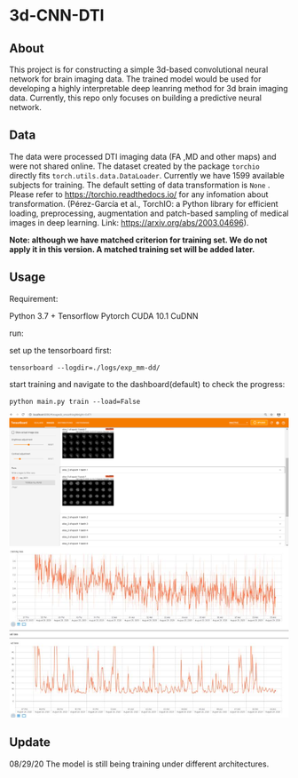 # 3d-CNN-DTI
## About

This project is for constructing a simple 3d-based convolutional neural network for brain imaging data. The trained model would be used for developing a highly interpretable deep leanring method for 3d brain imaging data. Currently, this repo only focuses on building a predictive neural network.

## Data

The data were processed DTI imaging data (FA ,MD and other maps) and were not shared online. The dataset created by the package `torchio` directly fits `torch.utils.data.DataLoader`. Currently we have 1599 available subjects for training. The default setting of data transformation is `None` . Please refer to https://torchio.readthedocs.io/ for any infomation about transformation. (Pérez-García et al., TorchIO: a Python library for efficient loading, preprocessing, augmentation and patch-based sampling of medical images
in deep learning. Link: https://arxiv.org/abs/2003.04696).

**Note: although we have matched criterion for training set. We do not apply it in this version. A matched training set will be added later.**

## Usage

Requirement:

Python 3.7 +
Tensorflow 
Pytorch 
CUDA 10.1
CuDNN


run:

set up the tensorboard first:
```
tensorboard --logdir=./logs/exp_mm-dd/

```
start training and navigate to the dashboard(default) to check the progress:
```
python main.py train --load=False
```

![image](img_files/demo_1.png)
![image](img_files/demo_2.jpg)

## Update
08/29/20
The model is still being training under different architectures.
